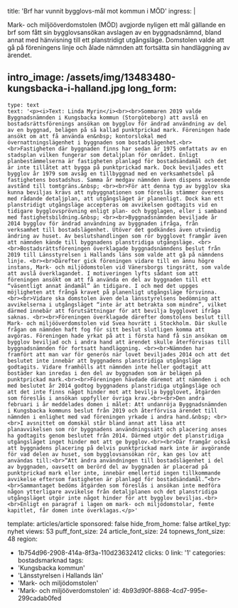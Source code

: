 title: 'Brf har vunnit bygglovs-mål mot kommun i MÖD'
ingress: |
  <p>Mark- och miljööverdomstolen (MÖD) avgjorde nyligen ett mål gällande en brf som fått sin bygglovsansökan avslagen av en byggnadsnämnd, bland annat med hänvisning till ett planstridigt utgångsläge. Domstolen valde att gå på föreningens linje och ålade nämnden att fortsätta sin handläggning av ärendet.
  </p>
  
intro_image: /assets/img/13483480-kungsbacka-i-halland.jpg
long_form:
  -
    type: text
    text: '<p><i>Text: Linda Myrin</i><br><br>Sommaren 2019 valde Byggnadsnämnden i Kungsbacka kommun (Storgöteborg) att avslå en bostadsrättsförenings ansökan om bygglov för ändrad användning av del av en byggnad, belägen på så kallad punktprickad mark. Föreningen hade ansökt om att få använda en&nbsp; kontorslokal med övernattningslägenhet i byggnaden som bostadslägenhet.<br><br>Fastigheten där byggnaden finns har sedan år 1975 omfattats av en stadsplan vilken fungerar som detaljplan för området. Enligt planbestämmelserna är fastigheten planlagd för bostadsändamål och det är inte tillåtet att bygga på punktprickad mark. Dock beviljades ett bygglov år 1979 som avsåg en tillbyggnad med en verksamhetsdel på fastighetens bostadshus. Samma år medgav nämnden även dispens avseende avstånd till tomtgräns.&nbsp; <br><br>För att denna typ av bygglov ska kunna beviljas krävs att nybyggnationen som föreslås stämmer överens med rådande detaljplan, att utgångsläget är planenligt. Dock kan ett planstridigt utgångsläge accepteras om avvikelsen godtagits vid en tidigare bygglovsprövning enligt plan- och bygglagen, eller i samband med fastighetsbildning.&nbsp; <br><br>Byggnadsnämnden beviljade år 2014 bygglov för ändrad användning av byggnaden ifråga, från verksamhet till bostadslägenhet. Utöver det godkändes även utvändig ändring av huset. Av beslutshandlingen som rör bygglovet framgår även att nämnden kände till byggnadens planstridiga utgångsläge. <br><br>Bostadsrättsföreningen överklagade byggnadsnämndens beslut från 2019 till Länsstyrelsen i Hallands läns som valde att gå på nämndens linje. <br><br>Därefter gick föreningen vidare till en ännu högre instans, Mark- och miljödomstolen vid Vänersborgs tingsrätt, som valde att avslå överklagandet. I motiveringen lyfts sådant som att föreningen ansökt om att få använda en del av byggnaden till ett “väsentligt annat ändamål” än tidigare. I och med det uppges möjligheten att frångå kravet på planenligt utgångsläge försvinna. <br><br>Vidare ska domstolen även dela länsstyrelsens bedömning att avvikelserna i utgångsläget “inte är att betrakta som mindre”, vilket därmed innebär att förutsättningar för att bevilja bygglovet ifråga saknas. <br><br>Föreningen överklagade därefter domstolens beslut till Mark- och miljööverdomstolen vid Svea hovrätt i Stockholm. Där skulle frågan om nämnden haft fog för sitt beslut slutligen komma att avgöras. Föreningen hade yrkat på att i första hand få sin ansökan om bygglov beviljad och i andra hand att ärendet skulle återförvisas till byggnadsnämnden för fortsatt handläggning. <br><br>Nämnden har framfört att man var för generös när lovet beviljades 2014 och att det beslutet inte innebär att byggnadens planstridiga utgångsläge godtagits. Vidare framhölls att nämnden inte heller godtagit att bostäder kan inredas i den del av byggnaden som är belägen på punktprickad mark.<br><br>Föreningen hävdade däremot att nämnden i och med beslutet år 2014 godtog byggnadens planstridiga utgångsläge och att det inte finns något hinder mot att bevilja bygglovet, åtgärden som föreslås i ansökan uppfyller övriga krav.<br><br>Den andra februari i år meddelades domen i målet: Att undanröja Byggnadsnämnden i Kungsbacka kommuns beslut från 2019 och återförvisa ärendet till nämnden i enlighet med vad föreningen yrkade i andra hand.&nbsp; <br><br>I avsnittet om domskäl står bland annat att läsa att planavvikelsen som rör byggnadens användningssätt och placering anses ha godtagits genom beslutet från 2014. Därmed utgör det planstridiga utgångsläget inget hinder mot att ge bygglov.<br><br>Där framgår också att byggnadens placering på delvis punktprickad mark inte är avgörande för vad delen av huset, som bygglovsansökan rör, kan ges lov att användas till:<br>“Att ändra användningen till bostadslägenhet i del av byggnaden, oavsett om berörd del av byggnaden är placerad på punktprickad mark eller inte, innebär emellertid ingen tillkommande avvikelse eftersom fastigheten är planlagd för bostadsändamål.”<br><br>Sammantaget bedöms åtgärden som föreslås i ansökan inte medföra någon ytterligare avvikelse från detaljplanen och det planstridiga utgångsläget utgör inte något hinder för att bygglov beviljas.<br><br>Enligt en paragraf i lagen om mark- och miljödomstolar, femte kapitlet, får domen inte överklagas.</p>'
template: articles/article
sponsored: false
hide_from_home: false
artikel_typ: nyhet
views: 53
puff_font_size: 24
article_font_size: 24
topnews_font_size: 48
region:
  - 1b754d96-2908-414a-8f3a-110d23632412
clicks: 0
link: '1'
categories: bostadsmarknad
tags:
  - 'Kungsbacka kommun'
  - 'Länsstyrelsen i Hallands län'
  - 'Mark- och miljödomstolen'
  - 'Mark- och miljööverdomstolen'
id: 4b93d90f-8868-4cd7-995e-299cadab0fed

